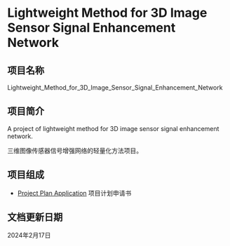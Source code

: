 # Lightweight Method for 3D Image Sensor Signal Enhancement Network

## 项目名称

Lightweight_Method_for_3D_Image_Sensor_Signal_Enhancement_Network

## 项目简介

A project of lightweight method for 3D image sensor signal enhancement network.

三维图像传感器信号增强网络的轻量化方法项目。

## 项目组成

* [Project Plan Application](20231213_Project_Plan_Application.docx)
项目计划申请书

## 文档更新日期

2024年2月17日